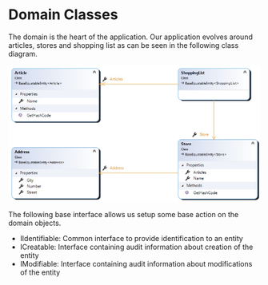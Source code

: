 # Domain Classes

The domain is the heart of the application.  Our application evolves around articles, stores and shopping list as can be seen in the following class diagram.

![alt text](../images/DomainModel.jpg "Diagram Pdbc.Shopping")


The following base interface allows us setup some base action on the domain objects.

- IIdentifiable: Common interface to provide identification to an entity
- ICreatable: Interface containing audit information about creation of the entity
- IModifiable: Interface containing audit information about modifications of the entity 

